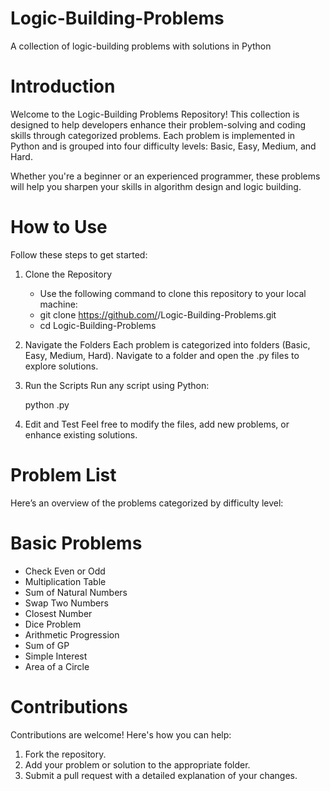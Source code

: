 # Logic-Building-Problems
A collection of logic-building problems with solutions in Python

# Introduction
Welcome to the Logic-Building Problems Repository! This collection is designed to help developers enhance their problem-solving and coding skills through categorized problems. Each problem is implemented in Python and is grouped into four difficulty levels: Basic, Easy, Medium, and Hard.

Whether you're a beginner or an experienced programmer, these problems will help you sharpen your skills in algorithm design and logic building.

# How to Use
Follow these steps to get started:

1. Clone the Repository
    * Use the following command to clone this repository to your local machine:
    * git clone https://github.com/<your-username>/Logic-Building-Problems.git
    * cd Logic-Building-Problems

2. Navigate the Folders
    Each problem is categorized into folders (Basic, Easy, Medium, Hard). Navigate to a folder and open the .py files to explore solutions.

3. Run the Scripts
    Run any script using Python:

    python <filename>.py

4. Edit and Test
    Feel free to modify the files, add new problems, or enhance existing solutions.

# Problem List
Here’s an overview of the problems categorized by difficulty level:

# Basic Problems
* Check Even or Odd
* Multiplication Table
* Sum of Natural Numbers
* Swap Two Numbers
* Closest Number
* Dice Problem
* Arithmetic Progression
* Sum of GP
* Simple Interest
* Area of a Circle

# Contributions
Contributions are welcome! Here's how you can help:

1. Fork the repository.
2. Add your problem or solution to the appropriate folder.
3. Submit a pull request with a detailed explanation of your changes.   